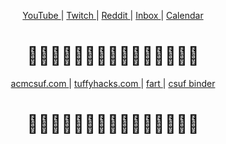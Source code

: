 <p align="center">
    <a href="https://www.youtube.com/">
        YouTube
    </a>
    |
    <a href="https://www.twitch.tv/">
        Twitch
    </a>
    |
    <a href="https://www.reddit.com/">
        Reddit
    </a>
    |
    <a href="http://gmail.google.com/">
        Inbox
    </a>
    |
    <a href="https://calendar.google.com/calendar/u/0/r?pli=1">
        Calendar
    </a>
</p>

<h1 align="center">
    🤟✨🤟✨🤟✨🤟✨🤟✨🤟✨🤟✨🤟
</h1>

<p align="center">
    <a href="https://github.com/ethanthatonekid/acmcsuf.com/">
        acmcsuf.com
    </a>
    |
    <a href="https://github.com/th-admin/tuffyhacks.com/">
        tuffyhacks.com
    </a>
    |
    <a href="https://github.com/ethanthatonekid/fart/">
        fart
    </a>
    |
    <a href="https://github.com/EthanThatOneKid/csuf-binder/tree/main/spring21#readme">
        csuf binder
    </a>
</p>

<h1 align="center">
    🤟✨🤟✨🤟✨🤟✨🤟✨🤟✨🤟✨🤟
</h1>
